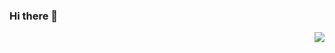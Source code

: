 ### Hi there 👋

<img align="right" src="https://github-readme-stats.vercel.app/api?username=yuag&show_icons=true&icon_color=CE1D2D&text_color=718096&bg_color=ffffff&hide_title=true" />

<!--
**yuag/yuag** is a ✨ _special_ ✨ repository because its `README.md` (this file) appears on your GitHub profile.

Here are some ideas to get you started:

- 🔭 I’m currently working on ...
- 🌱 I’m currently learning ...
- 👯 I’m looking to collaborate on ...
- 🤔 I’m looking for help with ...
- 💬 Ask me about ...
- 📫 How to reach me: ...
- 😄 Pronouns: ...
- ⚡ Fun fact: ...
-->
